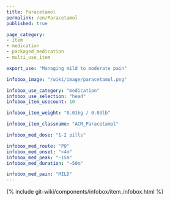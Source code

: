 ```yaml
---
title: Paracetamol
permalink: /en/Paracetamol
published: true

page_category:
- item
- medication
- packaged_medication
- multi_use_item

export_use: "Managing mild to moderate pain"

infobox_image: "/wiki/image/paracetamol.png"

infobox_use_category: "medication"
infobox_use_selection: "head"
infobox_item_usecount: 10

infobox_item_weight: "0.01kg / 0.03lb"

infobox_item_classname: "ACM_Paracetamol"

infobox_med_dose: "1-2 pills"

infobox_med_route: "PO"
infobox_med_onset: "<4m"
infobox_med_peak: "~15m"
infobox_med_duration: "~50m"

infobox_med_pain: "MILD"
---
```


{% include git-wiki/components/infobox/item_infobox.html %}